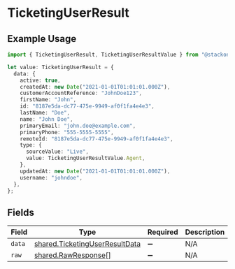 # TicketingUserResult

## Example Usage

```typescript
import { TicketingUserResult, TicketingUserResultValue } from "@stackone/stackone-client-ts/sdk/models/shared";

let value: TicketingUserResult = {
  data: {
    active: true,
    createdAt: new Date("2021-01-01T01:01:01.000Z"),
    customerAccountReference: "JohnDoe123",
    firstName: "John",
    id: "8187e5da-dc77-475e-9949-af0f1fa4e4e3",
    lastName: "Doe",
    name: "John Doe",
    primaryEmail: "john.doe@example.com",
    primaryPhone: "555-5555-5555",
    remoteId: "8187e5da-dc77-475e-9949-af0f1fa4e4e3",
    type: {
      sourceValue: "Live",
      value: TicketingUserResultValue.Agent,
    },
    updatedAt: new Date("2021-01-01T01:01:01.000Z"),
    username: "johndoe",
  },
};
```

## Fields

| Field                                                                                   | Type                                                                                    | Required                                                                                | Description                                                                             |
| --------------------------------------------------------------------------------------- | --------------------------------------------------------------------------------------- | --------------------------------------------------------------------------------------- | --------------------------------------------------------------------------------------- |
| `data`                                                                                  | [shared.TicketingUserResultData](../../../sdk/models/shared/ticketinguserresultdata.md) | :heavy_minus_sign:                                                                      | N/A                                                                                     |
| `raw`                                                                                   | [shared.RawResponse](../../../sdk/models/shared/rawresponse.md)[]                       | :heavy_minus_sign:                                                                      | N/A                                                                                     |